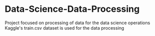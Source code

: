 # Data-Science-Data-Processing
Project focused on processing of data for the data science operations
Kaggle's train.csv dataset is used for the data processing
